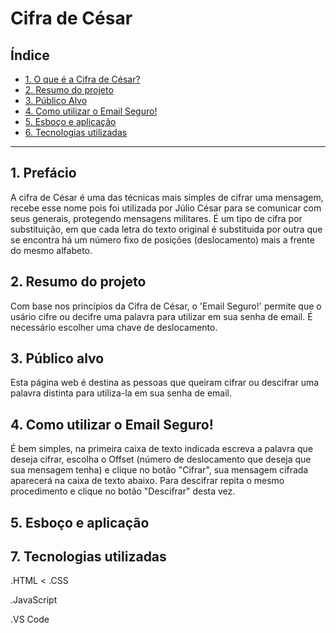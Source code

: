 # Cifra de César

## Índice

* [1. O que é a Cifra de César?](#1-o-que-é-a-Cifra-de-César-?)
* [2. Resumo do projeto](#2-resumo-do-projeto)
* [3. Público Alvo](#3-público-alvo)
* [4. Como utilizar o Email Seguro!](#4-como-utilizar-o-Email-eguro-!)
* [5. Esboço e aplicação](#5-esboço-e-aplicação)
* [6. Tecnologias utilizadas](#6-tecnologias-utilizadas)
***

## 1. Prefácio

A cifra de César é uma das técnicas mais simples de cifrar uma mensagem, recebe esse nome pois foi utilizada por Júlio César para se comunicar com seus generais, protegendo mensagens militares. É um tipo de cifra por substituição, em que cada letra do texto original é substituida por outra que se encontra há um número fixo de posições (deslocamento) mais a frente do mesmo alfabeto.

## 2. Resumo do projeto

Com base nos princípios da Cifra de César, o 'Email Seguro!' permite que o usário cifre ou decifre uma palavra para utilizar em sua senha de email. É necessário escolher uma chave de deslocamento.

## 3. Público alvo

Esta página web é destina as pessoas que queiram cifrar ou descifrar uma palavra distinta para utiliza-la em sua senha de email.

## 4. Como utilizar o Email Seguro!

É bem simples, na primeira caixa de texto indicada escreva a palavra que deseja cifrar, escolha o Offset (número de deslocamento que deseja que sua mensagem tenha) e clique no botão "Cifrar", sua mensagem cifrada aparecerá na caixa de texto abaixo. Para descifrar repita o mesmo procedimento e clique no botão "Descifrar" desta vez.

## 5. Esboço e aplicação


## 7. Tecnologias utilizadas

.HTML
<
.CSS

.JavaScript

.VS Code